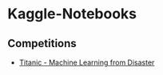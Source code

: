 # Kaggle-Notebooks

## Competitions  
 - [Titanic - Machine Learning from Disaster](https://www.kaggle.com/code/jibonk/titanic-logistic-regrssion/)
